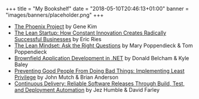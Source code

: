 +++
title = "My Bookshelf"
date = "2018-05-10T20:46:13+01:00"
banner = "images/banners/placeholder.png"
+++

* [The Phoenix Project][pp1] by Gene Kim
* [The Lean Startup: How Constant Innovation Creates Radically Successful Businesses][ls1] by Eric Ries
* [The Lean Mindset: Ask the Right Questions][lm1] by Mary Poppendieck & Tom Poppendieck
* [Brownfield Application Development in .NET][brown1] by Donald Belcham & Kyle Baley
* [Preventing Good People From Doing Bad Things: Implementing Least Privilege][goodbad1] by John Mutch & Brian Anderson
* [Continuous Delivery: Reliable Software Releases Through Build, Test, and Deployment Automation][cd1] by Jez Humble & David Farley

[pp1]: https://www.amazon.co.uk/gp/product/1942788290?ie=UTF8&tag=rossinspi-21&camp=1634&linkCode=xm2&creativeASIN=1942788290
[ls1]: https://www.amazon.co.uk/gp/product/0670921602?ie=UTF8&tag=rossinspi-21&camp=1634&linkCode=xm2&creativeASIN=0670921602
[lm1]: https://www.amazon.co.uk/gp/product/0321896904/ref=as_li_tl?ie=UTF8&camp=1634&creative=6738&creativeASIN=0321896904&linkCode=as2&tag=rossinspi-21&linkId=edcc514dbaf35dd178b6e44f2a0c3b3b
[brown1]: https://www.amazon.co.uk/gp/product/1933988711/ref=as_li_tl?ie=UTF8&camp=1634&creative=6738&creativeASIN=1933988711&linkCode=as2&tag=rossinspi-21&linkId=93c00d3662db41b859fe0a876aadc5a9
[goodbad1]: https://www.amazon.co.uk/gp/product/B00642246Q?ie=UTF8&tag=rossinspi-21&camp=1634&linkCode=xm2&creativeASIN=B00642246Q
[cd1]: https://www.amazon.co.uk/gp/product/0321601912?ie=UTF8&tag=rossinspi-21&camp=1634&linkCode=xm2&creativeASIN=0321601912